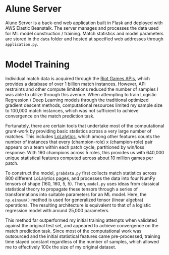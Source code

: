 # Alune Server
Alune Server is a back-end web application built in Flask and deployed with AWS Elastic Beanstalk. The server manages and processes the data used for ML model construction / training. Match statistics and model parameters are stored in the `data` folder and hosted at specified web addresses through `application.py`.

# Model Training
Individual match data is acquired through the [Riot Games APIs](https://developer.riotgames.com/), which provides a database of over 1 billion match instances. However, API restraints and other compute limitations reduced the number of samples I was able to utilize through this avenue. When attempting to train Logistic Regression / Deep Learning models through the traditional optimized gradient descent methods, computational resources limited my sample size to 100,000 match instances, which was not sufficient to achieve convergence on the match prediction task.

Fortunately, there are certain tools that undertake most of the computational grunt-work by providing basic statistics across a very large number of matches. This includes [LoLalytics](https://lolalytics.com/), which among other features counts the number of instances that every (champion-role) x (champion-role) pair appears on a team within each patch cycle, partitioned by win/loss response. With 160 champions across 5 roles, this provides us with 640,000 unique statistical features computed across about 10 million games per patch.

To construct the model, `grabdata.py` first collects match statistics across 800 different LoLalytics pages, and processes the data into four NumPy tensors of shape (160, 160, 5, 5). Then, `model.py` uses ideas from classical statistical theory to propagate these tensors through a series of transformations into suitable parameters for an ML model. Here, the `np.einsum()` method is used for generalized tensor (linear algebra) operations. The resulting architecture is equivalent to that of a logistic regression model with around 25,000 parameters.

This method far outperformed my initial training attempts when validated against the original test set, and appeared to achieve convergence on the match prediction task. Since most of the computational work was outsourced and the initial statistical features came pre-processed, training time stayed constant regardless of the number of samples, which allowed me to effectively 100x the size of my original dataset.




